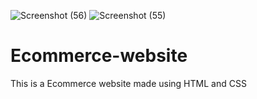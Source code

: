 ![Screenshot (56)](https://user-images.githubusercontent.com/64901855/120423869-e4693200-c388-11eb-9675-e76c2846f693.png)
![Screenshot (55)](https://user-images.githubusercontent.com/64901855/120423867-e206d800-c388-11eb-8ad1-f1c38ebb1e86.png)
# Ecommerce-website
This is a Ecommerce website made using HTML and CSS
